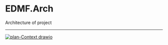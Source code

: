 # EDMF.Arch
Architecture of project
_______________
[![plan-Context drawio](https://github.com/Ekstrem/EDMF.Arch/assets/13890264/b1029251-8aa0-462d-81b1-f60e0b7f72f2)](https://app.diagrams.net/?libs=c4#HEkstrem%2FEDMF.Arch%2Fmain%2Fplan.drawio)

